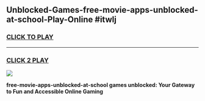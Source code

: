 
## Unblocked-Games-free-movie-apps-unblocked-at-school-Play-Online #itwlj
<h3>
<a href="https://news.freeplayer.one?title=free-movie-apps-unblocked-at-school&ref=3">CLICK TO PLAY</a></h3>
<hr>

<h3>
<a href="https://news.freeplayer.one?title=free-movie-apps-unblocked-at-school&ref=3">CLICK 2 PLAY</a>
  
</h3>

<a href="https://news.freeplayer.one?title=free-movie-apps-unblocked-at-school&ref=3"><img src="https://clearcache.store/games.png"></a>


**free-movie-apps-unblocked-at-school games unblocked: Your Gateway to Fun and Accessible Online Gaming**
